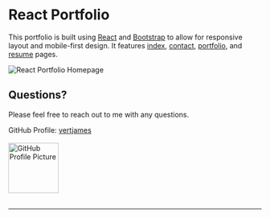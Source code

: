 # React Portfolio

This portfolio is built using [React](https://reactjs.org) and [Bootstrap](https://getbootstrap.com) to allow for responsive layout and mobile-first design. It features [index](https://vertjames.github.io/reactportfolio/), [contact](https://vertjames.github.io/reactportfolio/contact), [portfolio](https://vertjames.github.io/reactportfolio/portfolio), and [resume](https://vertjames.github.io/reactportfolio/resume) pages.

![React Portfolio Homepage](../src/components/assets/images/react-portfolio-DEMO.gif)

  ## Questions?
  Please feel free to reach out to me with any questions.

  GitHub Profile: <a href='https://github.com/vertjames'>vertjames</a></br></br>
  <img src='https://avatars1.githubusercontent.com/u/61360856?v=4' height='100px' alt='GitHub Profile Picture'></br></br>
  _ _ _
